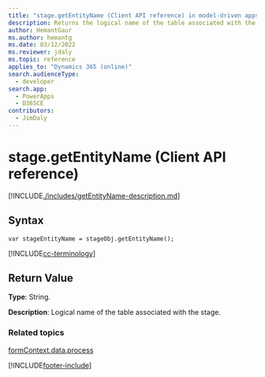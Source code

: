 ```yaml
---
title: "stage.getEntityName (Client API reference) in model-driven apps| MicrosoftDocs"
description: Returns the logical name of the table associated with the stage.
author: HemantGaur
ms.author: hemantg
ms.date: 03/12/2022
ms.reviewer: jdaly
ms.topic: reference
applies_to: "Dynamics 365 (online)"
search.audienceType: 
  - developer
search.app: 
  - PowerApps
  - D365CE
contributors:
  - JimDaly
---
```

# stage.getEntityName (Client API reference)

[!INCLUDE[./includes/getEntityName-description.md](./includes/getEntityName-description.md)]

## Syntax

`var stageEntityName = stageObj.getEntityName();`

[!INCLUDE[cc-terminology](../../../../../data-platform/includes/cc-terminology.md)]

## Return Value

**Type**: String. 

**Description**: Logical name of the table associated with the stage.

### Related topics
 
[formContext.data.process](../../formContext-data-process.md)



[!INCLUDE[footer-include](../../../../../../includes/footer-banner.md)]